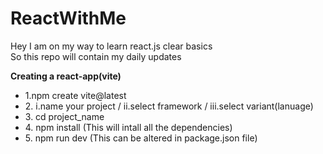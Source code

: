 # ReactWithMe
<p>
  Hey I am on my way to learn react.js clear basics </br>
  So this repo will contain my daily updates</br>
</p>


<b>Creating a react-app(vite)</b><br>
<ul>
  <li>
    1.npm create vite@latest
  </li>
  <li>
    2. i.name your project / ii.select framework / iii.select variant(lanuage)
  </li>
  <li>
    3. cd project_name
  </li>
  <li>
    4. npm install (This will intall all the dependencies)
  </li>
  <li>
    5. npm run dev (This can be altered in package.json file)
  </li>
</ul>

